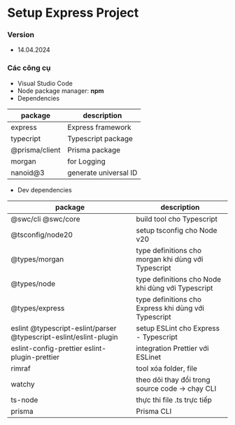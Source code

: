 # Setup Express Project

### Version
- 14.04.2024

### Các công cụ

- Visual Studio Code
- Node package manager: **npm**
- Dependencies

| package | description |
| --- | --- |
| express | Express framework |
| typecript | Typescript package |
| @prisma/client | Prisma package |
| morgan | for Logging |
| nanoid@3 | generate universal ID  |
- Dev dependencies

| package | description |
| --- | --- |
| @swc/cli @swc/core | build tool cho Typescript |
| @tsconfig/node20 | setup tsconfig cho Node v20 |
| @types/morgan | type definitions cho morgan khi dùng với Typescript |
| @types/node | type definitions cho Node khi dùng với Typescript |
| @types/express | type definitions cho Express khi dùng với Typescript |
| eslint @typescript-eslint/parser @typescript-eslint/eslint-plugin | setup ESLint cho Express - Typescript |
| eslint-config-prettier eslint-plugin-prettier | integration Prettier với ESLinet |
| rimraf | tool xóa folder, file |
| watchy | theo dõi thay đổi trong source code → chạy CLI  |
| ts-node | thực thi file .ts trực tiếp |
| prisma | Prisma CLI |
